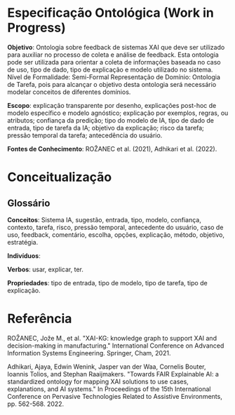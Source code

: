 # Especificação Ontológica (Work in Progress)
**Objetivo**: Ontologia sobre feedback de sistemas XAI que deve ser utilizado para auxiliar no processo de coleta e análise de feedback. Esta ontologia pode ser utilizada para orientar a coleta de informações baseada no caso de uso, tipo de dado, tipo de explicação e modelo utilizado no sistema.
Nível de Formalidade: Semi-Formal
Representação de Domínio: Ontologia de Tarefa, pois para alcançar o objetivo desta ontologia será necessário modelar conceitos de diferentes domínios.

**Escopo**: explicação transparente por desenho, explicações post-hoc de modelo específico e modelo agnóstico; explicação por exemplos, regras, ou atributos; confiança da predição; tipo do modelo de IA, tipo de dado de entrada, tipo de tarefa da IA; objetivo da explicação; risco da tarefa; pressão temporal da tarefa; antecedência do usuário.

**Fontes de Conhecimento**:  ROŽANEC et al. (2021), Adhikari et al. (2022).

# Conceitualização
## Glossário
**Conceitos**: Sistema IA, sugestão, entrada, tipo, modelo, confiança, contexto, tarefa, risco, pressão temporal, antecedente do usuário, caso de uso, feedback, comentário, escolha, opções, explicação, método, objetivo, estratégia.

**Indivíduos**:

**Verbos**: usar, explicar, ter.

**Propriedades**: tipo de entrada, tipo de modelo, tipo de tarefa, tipo de explicação.

# Referência
ROŽANEC, Jože M., et al. "XAI-KG: knowledge graph to support XAI and decision-making in manufacturing." International Conference on Advanced Information Systems Engineering. Springer, Cham, 2021.

Adhikari, Ajaya, Edwin Wenink, Jasper van der Waa, Cornelis Bouter, Ioannis Tolios, and Stephan Raaijmakers. "Towards FAIR Explainable AI: a standardized ontology for mapping XAI solutions to use cases, explanations, and AI systems." In Proceedings of the 15th International Conference on Pervasive Technologies Related to Assistive Environments, pp. 562-568. 2022.
